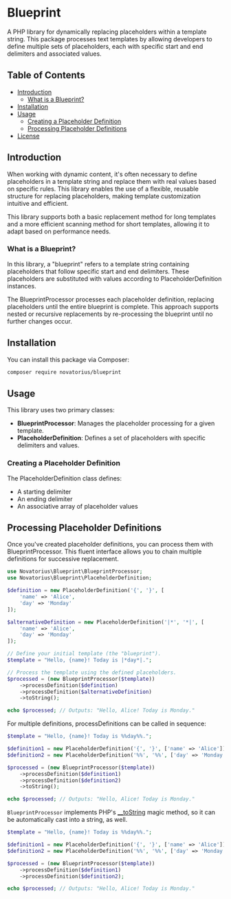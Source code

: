 # Blueprint

A PHP library for dynamically replacing placeholders within a template string. This package processes text templates by
allowing developers to define multiple sets of placeholders, each with specific start and end delimiters and associated
values.

## Table of Contents

- [Introduction](#introduction)
    - [What is a Blueprint?](#what-is-a-blueprint)
- [Installation](#installation)
- [Usage](#usage)
    - [Creating a Placeholder Definition](#creating-a-placeholder-definition)
    - [Processing Placeholder Definitions](#processing-placeholder-definitions)
- [License](#license)

## Introduction

When working with dynamic content, it's often necessary to define placeholders in a template string and replace them
with real values based on specific rules. This library enables the use of a flexible, reusable structure for replacing
placeholders, making template customization intuitive and efficient.

This library supports both a basic replacement method for long templates and a more efficient scanning method for short
templates, allowing it to adapt based on performance needs.

### What is a Blueprint?

In this library, a "blueprint" refers to a template string containing placeholders that follow specific start and end
delimiters. These placeholders are substituted with values according to PlaceholderDefinition instances.

The BlueprintProcessor processes each placeholder definition, replacing placeholders until the entire blueprint is
complete. This approach supports nested or recursive replacements by re-processing the blueprint until no further
changes occur.

## Installation

You can install this package via Composer:

```bash
composer require novatorius/blueprint
```

## Usage

This library uses two primary classes:

* **BlueprintProcessor**: Manages the placeholder processing for a given template.
* **PlaceholderDefinition**: Defines a set of placeholders with specific delimiters and values.

### Creating a Placeholder Definition

The PlaceholderDefinition class defines:

* A starting delimiter
* An ending delimiter
* An associative array of placeholder values

## Processing Placeholder Definitions

Once you've created placeholder definitions, you can process them with BlueprintProcessor. This fluent interface allows
you to chain multiple definitions for successive replacement.

```php
use Novatorius\Blueprint\BlueprintProcessor;
use Novatorius\Blueprint\PlaceholderDefinition;

$definition = new PlaceholderDefinition('{', '}', [
    'name' => 'Alice',
    'day' => 'Monday'
]);

$alternativeDefinition = new PlaceholderDefinition('|*', '*|', [
    'name' => 'Alice',
    'day' => 'Monday'
]);

// Define your initial template (the "blueprint").
$template = "Hello, {name}! Today is |*day*|.";

// Process the template using the defined placeholders.
$processed = (new BlueprintProcessor($template))
    ->processDefinition($definition)
    ->processDefinition($alternativeDefinition)
    ->toString();

echo $processed; // Outputs: "Hello, Alice! Today is Monday."
```

For multiple definitions, processDefinitions can be called in sequence:

```php
$template = "Hello, {name}! Today is %%day%%.";

$definition1 = new PlaceholderDefinition('{', '}', ['name' => 'Alice']);
$definition2 = new PlaceholderDefinition('%%', '%%', ['day' => 'Monday']);

$processed = (new BlueprintProcessor($template))
    ->processDefinition($definition1)
    ->processDefinition($definition2)
    ->toString();

echo $processed; // Outputs: "Hello, Alice! Today is Monday."
```

`BlueprintProcessor` implements PHP's [__toString](https://www.php.net/manual/en/stringable.tostring.php) magic method,
so it can be automatically cast into a string, as well.

```php
$template = "Hello, {name}! Today is %%day%%.";

$definition1 = new PlaceholderDefinition('{', '}', ['name' => 'Alice']);
$definition2 = new PlaceholderDefinition('%%', '%%', ['day' => 'Monday']);

$processed = (new BlueprintProcessor($template))
    ->processDefinition($definition1)
    ->processDefinition($definition2);

echo $processed; // Outputs: "Hello, Alice! Today is Monday."
```